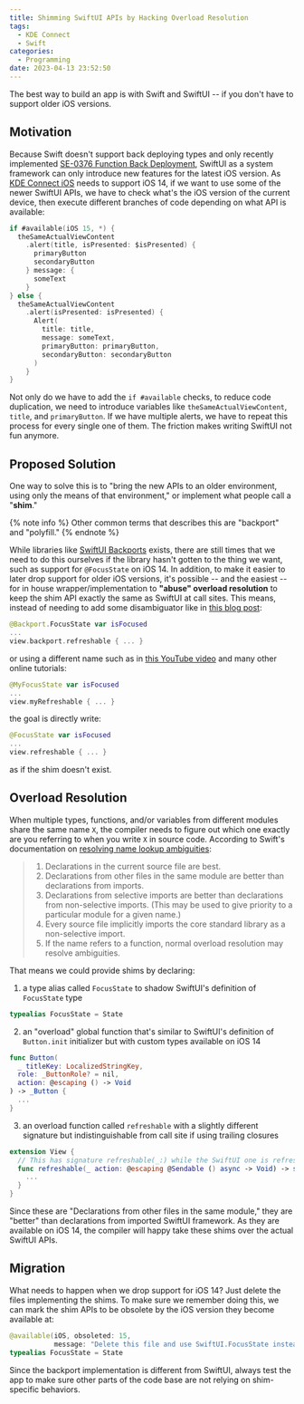```yaml
---
title: Shimming SwiftUI APIs by Hacking Overload Resolution
tags:
  - KDE Connect
  - Swift
categories:
  - Programming
date: 2023-04-13 23:52:50
---
```


The best way to build an app is with Swift and SwiftUI -- if you don't have to support older iOS versions. <!-- more -->

## Motivation

Because Swift doesn't support back deploying types and only recently implemented [SE-0376 Function Back Deployment](https://github.com/apple/swift-evolution/blob/main/proposals/0376-function-back-deployment.md), SwiftUI as a system framework can only introduce new features for the latest iOS version. As [KDE Connect iOS](https://invent.kde.org/network/kdeconnect-ios) needs to support iOS 14, if we want to use some of the newer SwiftUI APIs, we have to check what's the iOS version of the current device, then execute different branches of code depending on what API is available:

```swift
if #available(iOS 15, *) {
  theSameActualViewContent
    .alert(title, isPresented: $isPresented) {
      primaryButton
      secondaryButton
    } message: {
      someText
    }
} else {
  theSameActualViewContent
    .alert(isPresented: isPresented) {
      Alert(
        title: title,
        message: someText,
        primaryButton: primaryButton,
        secondaryButton: secondaryButton
      )
    }
}
```

Not only do we have to add the `if #available` checks, to reduce code duplication, we need to introduce variables like `theSameActualViewContent`, `title`, and `primaryButton`. If we have multiple alerts, we have to repeat this process for every single one of them. The friction makes writing SwiftUI not fun anymore.

## Proposed Solution

One way to solve this is to "bring the new APIs to an older environment, using only the means of that environment," or implement what people call a "**shim**."

{% note info %}
Other common terms that describes this are "backport" and "polyfill."
{% endnote %}

While libraries like [SwiftUI Backports](https://github.com/shaps80/SwiftUIBackports) exists, there are still times that we need to do this ourselves if the library hasn't gotten to the thing we want, such as support for `@FocusState` on iOS 14. In addition, to make it easier to later drop support for older iOS versions, it's possible -- and the easiest -- for in house wrapper/implementation to **"abuse" overload resolution** to keep the shim API exactly the same as SwiftUI at call sites. This means, instead of needing to add some disambiguator like in [this blog post](https://davedelong.com/blog/2021/10/09/simplifying-backwards-compatibility-in-swift/):

```swift
@Backport.FocusState var isFocused
...
view.backport.refreshable { ... }
```

or using a different name such as in [this YouTube video](https://www.youtube.com/watch?v=2IB4CuSRea4) and many other online tutorials:

```swift
@MyFocusState var isFocused
...
view.myRefreshable { ... }
```

the goal is directly write:

```swift
@FocusState var isFocused
...
view.refreshable { ... }
```

as if the shim doesn't exist.

## Overload Resolution

When multiple types, functions, and/or variables from different modules share the same name `X`, the compiler needs to figure out which one exactly are you referring to when you write `X` in source code. According to Swift's documentation on [resolving name lookup ambiguities](https://github.com/apple/swift/blob/main/docs/Modules.rst#ambiguity):

> 1. Declarations in the current source file are best.
> 2. Declarations from other files in the same module are better than declarations from imports.
> 3. Declarations from selective imports are better than declarations from non-selective imports. (This may be used to give priority to a particular module for a given name.)
> 4. Every source file implicitly imports the core standard library as a non-selective import.
> 5. If the name refers to a function, normal overload resolution may resolve ambiguities.

That means we could provide shims by declaring:

1. a type alias called `FocusState` to shadow SwiftUI's definition of `FocusState` type

```swift
typealias FocusState = State
```

2. an "overload" global function that's similar to SwiftUI's definition of `Button.init` initializer but with custom types available on iOS 14

```swift
func Button(
  _ titleKey: LocalizedStringKey,
  role: _ButtonRole? = nil,
  action: @escaping () -> Void
) -> _Button {
  ...
}
```

3. an overload function called `refreshable` with a slightly different signature but indistinguishable from call site if using trailing closures

```swift
extension View {
  // This has signature refreshable(_:) while the SwiftUI one is refreshable(action:)
  func refreshable(_ action: @escaping @Sendable () async -> Void) -> some View {
    ...
  }
}
```

Since these are "Declarations from other files in the same module," they are "better" than declarations from imported SwiftUI framework. As they are available on iOS 14, the compiler will happy take these shims over the actual SwiftUI APIs.

## Migration

What needs to happen when we drop support for iOS 14? Just delete the files implementing the shims. To make sure we remember doing this, we can mark the shim APIs to be obsolete by the iOS version they become available at:

```swift
@available(iOS, obsoleted: 15,
           message: "Delete this file and use SwiftUI.FocusState instead.")
typealias FocusState = State
```

Since the backport implementation is different from SwiftUI, always test the app to make sure other parts of the code base are not relying on shim-specific behaviors.
